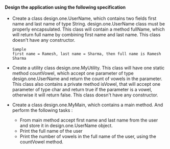 #### Design the application using the following specification
- Create a class design.one.UserName, which contains two fields first name and last name of type String.
design.one.UserName class must be properly encapsulated. This class will contain a method fullName,
which will return full name by combining first name and last name. This class doesn't have any constructor.
    ```
   Sample
   first name = Ramesh, last name = Sharma, then full name is Ramesh Sharma
   ```
- Create a utility class design.one.MyUtility. This class will have one static method countVowel, 
which accept one parameter of type design.one.UserName and return the count of vowels in the parameter.
This class also contains a private method isVowel, that will accept one parameter of type char and return true if the
parameter is a vowel, otherwise it will return false. This class doesn't have any constructor.

- Create a class design.one.MyMain, which contains a main method. And perform the following tasks :
   - From main method accept first name and last name from the user and store it in design.one.UserName object.
   - Print the full name of the user
   - Print the number of vowels in the full name of the user, using the countVowel method.
